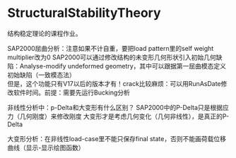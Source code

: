 # StructuralStabilityTheory

结构稳定理论的课程作业。


SAP2000屈曲分析：注意如果不计自重，要把load pattern里的self weight multiplier改为0
SAP2000可以通过修改结构的未变形几何形状引入初始几何缺陷：Analyse-modify undeformed geometry，其中可以跟据第一屈曲模态定义初始缺陷（一致模态法）  
但是，这个功能只有V17以后的版本才有！crack比较麻烦：可以用RunAsDate修改软件时间。前提：需要先运行Bucking分析

非线性分析中：p-Delta和大变形有什么区别？
SAP2000中的P-Delta只是根据应力（几何刚度）来修改刚度
大变形才是考虑几何变化（几何非线性），是真正的P-Delta

大变形分析：在非线性load-case里不能只保存final state，否则不能画荷载位移曲线（显示-显示绘图函数）

